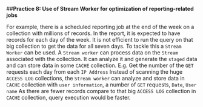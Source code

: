 ##**Practice 8: Use of Stream Worker for optimization of reporting-related jobs**

For example, there is a scheduled reporting job at the end of the week on a collection with millions of records. In the report, it is expected to have records for each day of the week. It is not efficient to run the query on that big collection to get the data for all seven days.  To tackle this a `Stream Worker` can be used. A `Stream worker` can process data on the `Stream` associated with the collection. It can analyze it and generate the `staged` data and can store data in some `CACHE` collection.
E.g. Get the number of the `GET` requests each day from each `IP Address` Instead of scanning the huge `ACCESS LOG` collections, the `Stream worker` can analyze and store data in `CACHE` collection with `user information`, a number of `GET` requests, `Date`, `User name` As there are fewer records compare to that big `ACCESS LOG` collection in `CACHE` collection, query execution would be faster.